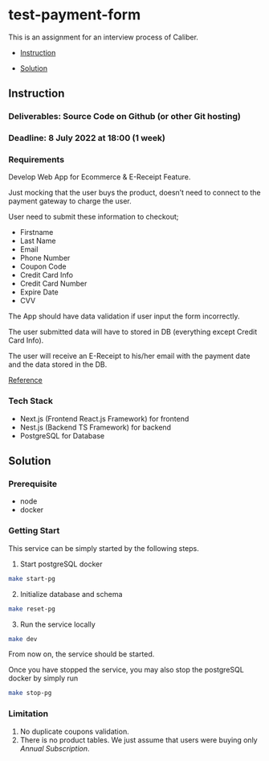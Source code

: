 # test-payment-form

This is an assignment for an interview process of Caliber.

- [Instruction](#instruction)

- [Solution](#solution)

## Instruction

### Deliverables: Source Code on Github (or other Git hosting)

### Deadline: 8 July 2022 at 18:00 (1 week)

### Requirements

Develop Web App for Ecommerce & E-Receipt Feature.

Just mocking that the user buys the product, doesn’t need to connect to the payment gateway to charge the user.

User need to submit these information to checkout;

- Firstname
- Last Name
- Email
- Phone Number
- Coupon Code
- Credit Card Info
- Credit Card Number
- Expire Date
- CVV

The App should have data validation if user input the form incorrectly.

The user submitted data will have to stored in DB (everything except Credit Card Info).

The user will receive an E-Receipt to his/her email with the payment date and the data stored in the DB.

[Reference](https://checkout.cariber.co/add-sku-634cac96-9b75-41d0-8605-f902cde1566f/?cpc=career92)

### Tech Stack

- Next.js (Frontend React.js Framework) for frontend
- Nest.js (Backend TS Framework) for backend
- PostgreSQL for Database

## Solution

### Prerequisite

- node
- docker

### Getting Start

This service can be simply started by the following steps.

1. Start postgreSQL docker

```sh
make start-pg
```

2. Initialize database and schema

```sh
make reset-pg
```

3. Run the service locally

```sh
make dev
```

From now on, the service should be started.

Once you have stopped the service, you may also stop the postgreSQL docker by simply run

```sh
make stop-pg
```

### Limitation

1. No duplicate coupons validation.
2. There is no product tables. We just assume that users were buying only *Annual Subscription*.
